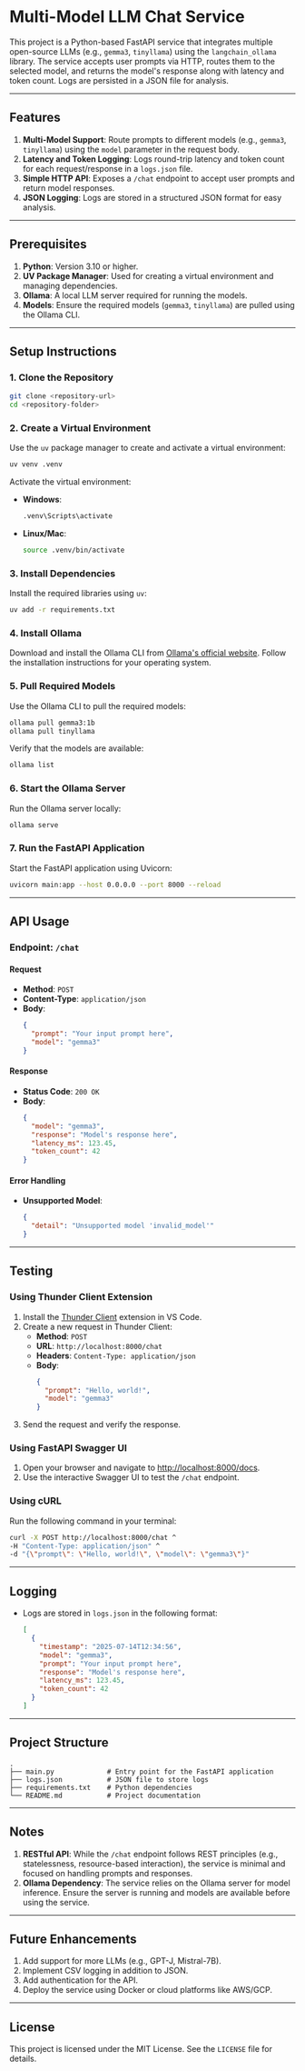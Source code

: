 # Multi-Model LLM Chat Service

This project is a Python-based FastAPI service that integrates multiple open-source LLMs (e.g., `gemma3`, `tinyllama`) using the `langchain_ollama` library. The service accepts user prompts via HTTP, routes them to the selected model, and returns the model's response along with latency and token count. Logs are persisted in a JSON file for analysis.

---

## Features

1. **Multi-Model Support**: Route prompts to different models (e.g., `gemma3`, `tinyllama`) using the `model` parameter in the request body.
2. **Latency and Token Logging**: Logs round-trip latency and token count for each request/response in a `logs.json` file.
3. **Simple HTTP API**: Exposes a `/chat` endpoint to accept user prompts and return model responses.
4. **JSON Logging**: Logs are stored in a structured JSON format for easy analysis.

---

## Prerequisites

1. **Python**: Version 3.10 or higher.
2. **UV Package Manager**: Used for creating a virtual environment and managing dependencies.
3. **Ollama**: A local LLM server required for running the models.
4. **Models**: Ensure the required models (`gemma3`, `tinyllama`) are pulled using the Ollama CLI.

---

## Setup Instructions

### 1. Clone the Repository
```bash
git clone <repository-url>
cd <repository-folder>
```

### 2. Create a Virtual Environment
Use the `uv` package manager to create and activate a virtual environment:
```bash
uv venv .venv
```

Activate the virtual environment:
- **Windows**:
  ```bash
  .venv\Scripts\activate
  ```
- **Linux/Mac**:
  ```bash
  source .venv/bin/activate
  ```

### 3. Install Dependencies
Install the required libraries using `uv`:
```bash
uv add -r requirements.txt
```


### 4. Install Ollama
Download and install the Ollama CLI from [Ollama's official website](https://ollama.com/). Follow the installation instructions for your operating system.

### 5. Pull Required Models
Use the Ollama CLI to pull the required models:
```bash
ollama pull gemma3:1b
ollama pull tinyllama
```

Verify that the models are available:
```bash
ollama list
```

### 6. Start the Ollama Server
Run the Ollama server locally:
```bash
ollama serve
```

### 7. Run the FastAPI Application
Start the FastAPI application using Uvicorn:
```bash
uvicorn main:app --host 0.0.0.0 --port 8000 --reload
```

---

## API Usage

### Endpoint: `/chat`

#### Request
- **Method**: `POST`
- **Content-Type**: `application/json`
- **Body**:
  ```json
  {
    "prompt": "Your input prompt here",
    "model": "gemma3"
  }
  ```

#### Response
- **Status Code**: `200 OK`
- **Body**:
  ```json
  {
    "model": "gemma3",
    "response": "Model's response here",
    "latency_ms": 123.45,
    "token_count": 42
  }
  ```

#### Error Handling
- **Unsupported Model**:
  ```json
  {
    "detail": "Unsupported model 'invalid_model'"
  }
  ```

---

## Testing

### Using Thunder Client Extension
1. Install the [Thunder Client](https://marketplace.visualstudio.com/items?itemName=rangav.vscode-thunder-client) extension in VS Code.
2. Create a new request in Thunder Client:
   - **Method**: `POST`
   - **URL**: `http://localhost:8000/chat`
   - **Headers**: `Content-Type: application/json`
   - **Body**:
     ```json
     {
       "prompt": "Hello, world!",
       "model": "gemma3"
     }
     ```
3. Send the request and verify the response.

### Using FastAPI Swagger UI
1. Open your browser and navigate to [http://localhost:8000/docs](http://localhost:8000/docs).
2. Use the interactive Swagger UI to test the `/chat` endpoint.

### Using cURL
Run the following command in your terminal:
```bash
curl -X POST http://localhost:8000/chat ^
-H "Content-Type: application/json" ^
-d "{\"prompt\": \"Hello, world!\", \"model\": \"gemma3\"}"
```

---

## Logging

- Logs are stored in `logs.json` in the following format:
  ```json
  [
    {
      "timestamp": "2025-07-14T12:34:56",
      "model": "gemma3",
      "prompt": "Your input prompt here",
      "response": "Model's response here",
      "latency_ms": 123.45,
      "token_count": 42
    }
  ]
  ```

---

## Project Structure

```
.
├── main.py             # Entry point for the FastAPI application
├── logs.json           # JSON file to store logs
├── requirements.txt    # Python dependencies
└── README.md           # Project documentation
```

---

## Notes

1. **RESTful API**: While the `/chat` endpoint follows REST principles (e.g., statelessness, resource-based interaction), the service is minimal and focused on handling prompts and responses.
2. **Ollama Dependency**: The service relies on the Ollama server for model inference. Ensure the server is running and models are available before using the service.

---

## Future Enhancements

1. Add support for more LLMs (e.g., GPT-J, Mistral-7B).
2. Implement CSV logging in addition to JSON.
3. Add authentication for the API.
4. Deploy the service using Docker or cloud platforms like AWS/GCP.

---

## License

This project is licensed under the MIT License. See the `LICENSE` file for details.